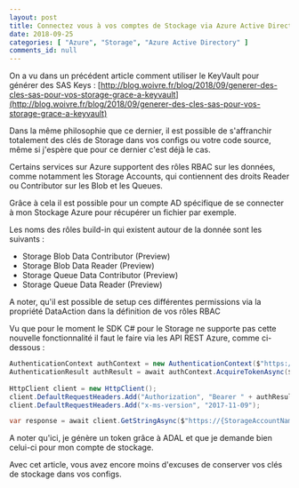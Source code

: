 ```yaml
---
layout: post
title: Connectez vous à vos comptes de Stockage via Azure Active Directory
date: 2018-09-25
categories: [ "Azure", "Storage", "Azure Active Directory" ]
comments_id: null 
---
```


On a vu dans un précédent article comment utiliser le KeyVault pour générer des SAS Keys : [http://blog.woivre.fr/blog/2018/09/generer-des-cles-sas-pour-vos-storage-grace-a-keyvault](http://blog.woivre.fr/blog/2018/09/generer-des-cles-sas-pour-vos-storage-grace-a-keyvault)

Dans la même philosophie que ce dernier, il est possible de s'affranchir totalement des clés de Storage dans vos configs ou votre code source, même si j'espère que pour ce dernier c'est déjà le cas.

Certains services sur Azure supportent des rôles RBAC sur les données, comme notamment les Storage Accounts, qui contiennent des droits Reader ou Contributor sur les Blob et les Queues.

Grâce à cela il est possible pour un compte AD spécifique de se connecter à mon Stockage Azure pour récupérer un fichier par exemple.

Les noms des rôles build-in qui existent autour de la donnée sont les suivants :

* Storage Blob Data Contributor (Preview)
* Storage Blob Data Reader (Preview)
* Storage Queue Data Contributor (Preview)
* Storage Queue Data Reader (Preview)

A noter, qu'il est possible de setup ces différentes permissions via la propriété DataAction dans la définition de vos rôles RBAC

Vu que pour le moment le SDK C# pour le Storage ne supporte pas cette nouvelle fonctionnalité il faut le faire via les API REST Azure, comme ci-dessous :

```csharp
AuthenticationContext authContext = new AuthenticationContext($"https://login.microsoftonline.com/{TenantId}");
AuthenticationResult authResult = await authContext.AcquireTokenAsync($"https://{StorageAccountName}.blob.core.windows.net/", new ClientCredential(ApplicationId, SecretKey));
 
HttpClient client = new HttpClient(); 
client.DefaultRequestHeaders.Add("Authorization", "Bearer " + authResult.AccessToken);
client.DefaultRequestHeaders.Add("x-ms-version", "2017-11-09");

var response = await client.GetStringAsync($"https://{StorageAccountName}.blob.core.windows.net/{ContainerName}/{BlobName}"); 
```

A noter qu'ici, je génère un token grâce à ADAL et que je demande bien celui-ci pour mon compte de stockage.

Avec cet article, vous avez encore moins d'excuses de conserver vos clés de stockage dans vos configs.
